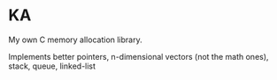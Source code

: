 # KA
My own C memory allocation library.

Implements better pointers, n-dimensional vectors (not the math ones), stack, queue, linked-list
